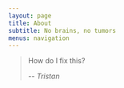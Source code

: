 ```yaml
---
layout: page
title: About
subtitle: No brains, no tumors
menus: navigation
---
```


> How do I fix this?
>
> -- <cite>Tristan</cite>
